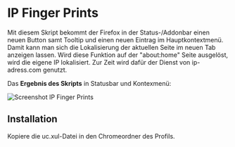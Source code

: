 # IP Finger Prints
Mit diesem Skript bekommt der Firefox in der Status-/Addonbar einen neuen Button samt Tooltip und einen neuen Eintrag im 
Hauptkontextmenü. Damit kann man sich die Lokalisierung der aktuellen Seite im neuen Tab anzeigen lassen. Wird diese Funktion 
auf der "about:home" Seite ausgelöst, wird die eigene IP lokalisiert. Zur Zeit wird dafür der Dienst von ip-adress.com genutzt. 

Das **Ergebnis des Skripts** in Statusbar und Kontexmenü:

![Screenshot IP Finger Prints](https://github.com/ardiman/userChrome.js/raw/master/ipfingerprints/scr_ipfingerprints.png)


## Installation
Kopiere die uc.xul-Datei in den Chromeordner des Profils.
